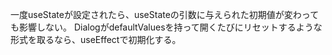 一度useStateが設定されたら、useStateの引数に与えられた初期値が変わっても影響しない。
DialogがdefaultValuesを持って開くたびにリセットするような形式を取るなら、useEffectで初期化する。
